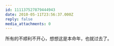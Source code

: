 ```yaml
---
id: 111137527879444943
date: 2010-05-11T23:56:37.000Z
reply: false
media_attachments: 0
---
```


所有的不顺利不开心，想想这是本命年，也就过去了。

